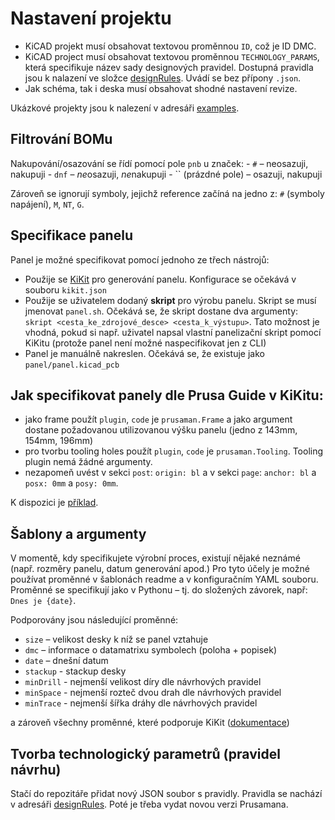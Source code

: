 # Nastavení projektu

- KiCAD projekt musí obsahovat textovou proměnnou `ID`, což je ID DMC.
- KiCAD project musí obsahovat textovou proměnnou `TECHNOLOGY_PARAMS`, která
  specifikuje název sady designových pravidel. Dostupná pravidla jsou k nalazení
  ve složce [designRules](../prusaman/resources/designRules/). Uvádí se bez
  přípony `.json`.
- Jak schéma, tak i deska musí obsahovat shodné nastavení revize.

Ukázkové projekty jsou k nalezení v adresáři [examples](examples).


## Filtrování BOMu

Nakupování/osazování se řídí pomocí pole `pnb` u značek:
    - `#` – neosazuji, nakupuji
    - `dnf` – *ne*osazuji, *ne*nakupuji
    - `` (prázdné pole) – osazuji, nakupuji

Zároveň se ignorují symboly, jejichž reference začíná na jedno z:
`#` (symboly napájení), `M`, `NT`, `G`.

## Specifikace panelu

Panel je možné specifikovat pomocí jednoho ze třech nástrojů:
- Použije se [KiKit](https://github.com/yaqwsx/KiKit) pro generování
  panelu. Konfigurace se očekává v souboru `kikit.json`
- Použije se uživatelem dodaný **skript** pro výrobu panelu. Skript se
  musí jmenovat `panel.sh`. Očekává se, že skript dostane dva argumenty: `skript
  <cesta_ke_zdrojové_desce> <cesta_k_výstupu>`. Tato možnost je vhodná, pokud si
  např. uživatel napsal vlastní panelizační skript pomocí KiKitu (protože panel
  není možné naspecifikovat jen z CLI)
- Panel je manuálně nakreslen. Očekává se, že existuje jako
  `panel/panel.kicad_pcb`

## Jak specifikovat panely dle Prusa Guide v KiKitu:

- jako frame použít `plugin`, `code` je `prusaman.Frame` a jako argument dostane
  požadovanou utilizovanou výšku panelu (jedno z 143mm, 154mm, 196mm)
- pro tvorbu tooling holes použít `plugin`, `code` je `prusaman.Tooling`.
  Tooling plugin nemá žádné argumenty.
- nezapomeň uvést v sekci `post`: `origin: bl` a v sekci `page`: `anchor: bl` a
  `posx: 0mm` a `posy: 0mm`.

K dispozici je [příklad](examples/simple_pnb/kikit.json).

## Šablony a argumenty

V momentě, kdy specifikujete výrobní proces, existují nějaké neznámé (např.
rozměry panelu, datum generování apod.) Pro tyto účely je možné používat
proměnné v šablonách readme a v konfiguračním YAML souboru. Proměnné se
specifikují jako v Pythonu – tj. do složených závorek, např: `Dnes je {date}`.

Podporovány jsou následující proměnné:
- `size` – velikost desky k níž se panel vztahuje
- `dmc` – informace o datamatrixu symbolech (poloha + popisek)
- `date` – dnešní datum
- `stackup` - stackup desky
- `minDrill` - nejmenší velikost díry dle návrhových pravidel
- `minSpace` - nejmenší rozteč dvou drah dle návrhových pravidel
- `minTrace` - nejmenší šířka dráhy dle návrhových pravidel

a zároveň všechny proměnné, které podporuje KiKit
([dokumentace](https://github.com/yaqwsx/KiKit/blob/master/doc/panelizeCli.md#available-variables-in-text))

## Tvorba technologický parametrů (pravidel návrhu)

Stačí do repozitáře přidat nový JSON soubor s pravidly. Pravidla se nachází v
adresáři [designRules](../prusaman/resources/designRules/). Poté je třeba vydat
novou verzi Prusamana.
